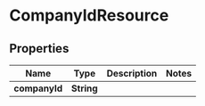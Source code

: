 

# CompanyIdResource


## Properties

| Name | Type | Description | Notes |
|------------ | ------------- | ------------- | -------------|
|**companyId** | **String** |  |  |



